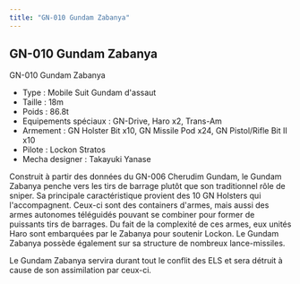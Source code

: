 ```yaml
---
title: "GN-010 Gundam Zabanya"
---
```


GN-010 Gundam Zabanya
---------------------




GN-010 Gundam Zabanya


* Type : Mobile Suit Gundam d'assaut
* Taille : 18m
* Poids : 86.8t
* Equipements spéciaux : GN-Drive, Haro x2, Trans-Am
* Armement : GN Holster Bit x10, GN Missile Pod x24, GN Pistol/Rifle Bit II x10
* Pilote : Lockon Stratos
* Mecha designer : Takayuki Yanase


Construit à partir des données du GN-006 Cherudim Gundam, le Gundam Zabanya penche vers les tirs de barrage plutôt que son traditionnel rôle de sniper. Sa principale caractéristique provient des 10 GN Holsters qui l'accompagnent. Ceux-ci sont des containers d'armes, mais aussi des armes autonomes téléguidés pouvant se combiner pour former de puissants tirs de barrages. Du fait de la complexité de ces armes, eux unités Haro sont embarquées par le Zabanya pour soutenir Lockon. Le Gundam Zabanya possède également sur sa structure de nombreux lance-missiles.


Le Gundam Zabanya servira durant tout le conflit des ELS et sera détruit à cause de son assimilation par ceux-ci.

